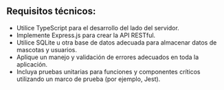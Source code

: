 ## Requisitos técnicos:
* Utilice TypeScript para el desarrollo del lado del servidor.
* Implemente Express.js para crear la API RESTful.
* Utilice SQLite u otra base de datos adecuada para almacenar datos de mascotas y usuarios.
* Aplique un manejo y validación de errores adecuados en toda la aplicación.
* Incluya pruebas unitarias para funciones y componentes críticos utilizando un marco de prueba (por ejemplo, Jest).